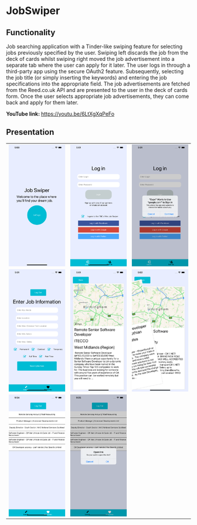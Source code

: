 # JobSwiper

## Functionality

Job searching application with a Tinder-like swiping feature for selecting
jobs previously specified by the user. Swiping left discards the job from
the deck of cards whilst swiping right moved the job advertisement into a
separate tab where the user can apply for it later. The user logs in
through a third-party app using the secure OAuth2 feature. Subsequently,
selecting the job title (or simply inserting the keywords) and entering
the job specifications into the appropriate field. The job advertisements
are fetched from the Reed.co.uk API and are presented to the user in the
deck of cards form. Once the user selects appropriate job advertisements,
they can come back and apply for them later.

<b>YouTube link: </b> https://youtu.be/6LtXgXqPeFo
## Presentation

<table style="width:100%">
  <tr>
    <td><img src="showcase/WelcomePage.png" width="300"></td>
    <td><img src="showcase/LoginScreen.png" width="300"></td>
    <td><img src="showcase/LoginAuthScreen.png" width="300"></td>
  </tr>
  <tr>
    <td><img src="showcase/JobSearchScreen.png" width="300"></td>
    <td><img src="showcase/JobSwipe.png" width="300"></td>
    <td><img src="showcase/JobSwipe2.png" width="300"></td>
  </tr>
  <tr>
    <td><img src="showcase/Favourites.png" width="300"></td>
    <td><img src="showcase/FavouritesOpened.png" width="300"></td>
  </tr>
  <tr>
  </tr>
</table>
